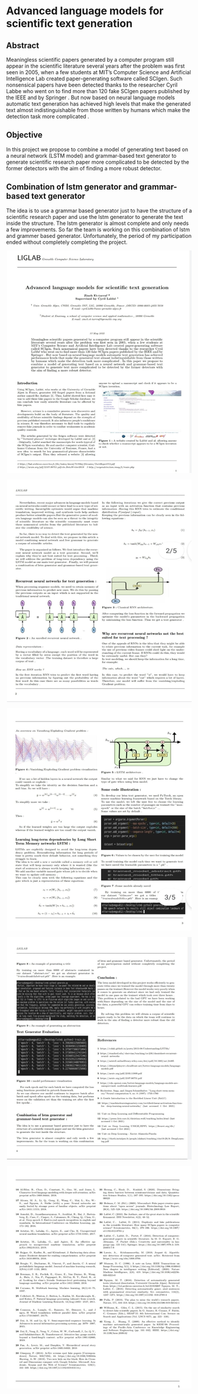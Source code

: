 # Advanced language models for scientific text generation 



## Abstract 

Meaningless scientific papers generated by a computer program still appear in the scientific literature several years after the problem was first seen in 2005, when a few students at MIT’s Computer Science and Artificial Intelligence Lab created paper-generating software called SCIgen. Such nonsensical papers have been detected thanks to the researcher Cyril Labbe who went on to find more than 120 fake SCIgen papers published by the IEEE and by Springer . But now based on neural language models automatic text generation has achieved high levels that make the generated text almost indistinguishable from those written by humans which make the detection task more complicated .

## Objective 

In this project we propose to combine a model of generating text based on a neural network (LSTM model) and grammar-based text generator to generate scientific research paper more complicated to be detected by the former detectors with the aim of finding a more robust detector.

## Combination of lstm generator and grammar-based text generator

The idea is to use a grammar based generator just to have the structure of a scientific research paper and use the lstm generator to generate the text inside the structure.
The lstm generator is almost complete and only needs a few improvements. So far the team is working on this combination of lstm and grammer based generator. Unfortunately, the period of my participation ended without completely completing the project.



<p align="center">
<img src="pics/1.jpg"  width="500"  height="600"/>
</p>

<p align="center">
<img src="pics/2.jpg"  width="500"  height="600"/>
</p>

<p align="center">
<img src="pics/3.jpg"  width="500"  height="600"/>
</p>

<p align="center">
<img src="pics/4.jpg"  width="500"  height="600"/>
</p>

<p align="center">
<img src="pics/5.jpg"  width="500"  height="600"/>
</p>

